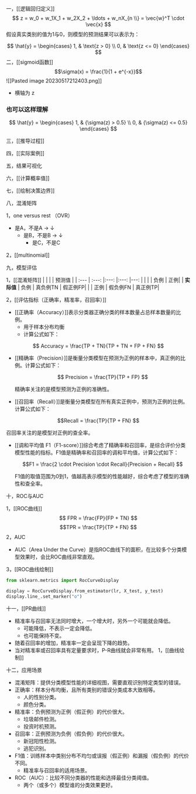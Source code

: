 一，[[逻辑回归定义]]
 $$
 z = w_0 + w_1X_1 + w_2X_2 + \ldots + w_nX_{n  \\}  = \vec{w}^T \cdot \vec{x}
 $$
 假设真实类别的值为1与0，则模型的预测结果可以表示为：

$$
\hat{y} = 
\begin{cases}
1, & \text{z > 0} \\
0, & \text{z <= 0}
\end{cases}
$$
二，[[sigmoid函数]]  
$$\sigma(x) = \frac{1}{1 + e^{-x}}$$
![[Pasted image 20230517212403.png]]

- 横轴为 z 

### 也可以这样理解
$$
\hat{y} = 
\begin{cases}
1, & {\sigma(z) > 0.5} \\
0, & {\sigma(z) <= 0.5}
\end{cases}
$$

三，[[推导过程]]

四，[[实际案例]]

五，结果可视化

六，[[计算概率值]]

七，[[绘制决策边界]]

八，混淆矩阵

1，one versus rest （OVR）
- 是A，不是A  → ↓
	- 是B，不是B → ↓
		- 是C，不是C

2，[[multinomial]]

九，模型评估

1，[[混淆矩阵]]
|    |     |    |  预测值     |
| :--- | :---: |:---: |:---: |---: |
|           |         |    负例     | 正例|
| **实际值**   |    负例    |    真负例TN     | 假正例FP|
|         |   正例     |    假负例FN    | 真正例TP|

2，[[评估指标（正确率，精准率，召回率）]]


- [[正确率（Accuracy）]]表示分类器正确分类的样本数量占总样本数量的比例。
	- 用于样本分布均衡
	- 计算公式如下：

 $$ Accuracy = \frac{TP + TN}{TP + TN + FP + FN} $$

 

- [[精确率（Precision）]]是衡量分类模型在预测为正例的样本中，真正例的比例。计算公式如下：

  $$ Precision = \frac{TP}{TP + FP} $$

  精确率关注的是模型预测为正例的准确性。

- [[召回率（Recall）]]是衡量分类模型在所有真实正例中，预测为正例的比例。计算公式如下：

$$Recall = \frac{TP}{TP + FN} $$

  召回率关注的是模型对正例的查全率。

- [[调和平均值 F1（F1-score）]]综合考虑了精确率和召回率，是综合评价分类模型性能的指标。F1值是精确率和召回率的调和平均值，计算公式如下：

  $$F1 = \frac{2 \cdot Precision \cdot Recall}{Precision + Recall} $$

  F1值的取值范围为0到1，值越高表示模型的性能越好，综合考虑了模型的准确性和查全率。

十，ROC与AUC

1，[[ROC曲线]]
$$ FPR = \frac{FP}{FP + TN} $$
$$TPR = \frac{TP}{TP + FN} $$
2，AUC
- AUC（Area Under the Curve）是指ROC曲线下的面积，在比较多个分类模型效果时，会比ROC曲线非常直观。

3，[[ROC曲线绘制]]
```python
from sklearn.metrics import RocCurveDisplay

display = RocCurveDisplay.from_estimator(lr, X_test, y_test)
display.line_.set_marker("o")
```

十一，[[PR曲线]]

- 精准率与召回率无法同时增大，一个增大时，另外一个可能就会降低。
	- 可能降低，不表示一定会降低。
	- 也可能保持不变。
- 随着召回率的增加，精准率一定会呈现下降的趋势。
- 当对精准率或召回率具有定量要求时，P-R曲线就会非常有用。
1，[[曲线绘制]]

十二，应用场景

- 混淆矩阵：提供分类模型性能的详细视图，需要直观识别特定类型的错误。
- 正确率：样本分布均衡，且所有类别的错误分类成本大致相等。
	- 人的性别分类。
	- 颜色分类。
- 精准率：负例预测为正例（假正例）的代价很大。
	- 垃圾邮件检测。
	- 投资时机预测。
- 召回率：正例预测为负例（假负例）的代价很大。
	- 新冠阳性检测。
	- 逃犯识别。
- F1值：训练样本中类别分布不均匀或误报（假正例）和漏报（假负例）的代价不同。
	- 精准率与召回率的适用场景。
- ROC（AUC）：比较不同分类器的性能和选择最佳分类阈值。
	- 两个（或多个）模型谁的分类效果更好。

